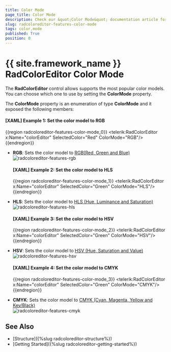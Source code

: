 ```yaml
---
title: Color Mode
page_title: Color Mode
description: Check our &quot;Color Mode&quot; documentation article for the RadColorEditor {{ site.framework_name }} control.
slug: radcoloreditor-features-color-mode
tags: color,mode
published: True
position: 0
---
```


# {{ site.framework_name }} RadColorEditor Color Mode

The __RadColorEditor__ control allows supports the most popular color models. You can choose which one to use by setting the  __ColorMode__ property.

The __ColorMode__ property is an enumeration of type __ColorMode__ and it exposed the following members:				

#### __[XAML] Example 1: Set the color model to RGB__
{{region radcoloreditor-features-color-mode_0}}
	<telerik:RadColorEditor x:Name="colorEditor" SelectedColor="Red" ColorMode="RGB"/>
{{endregion}}

* __RGB__: Sets the color model to [RGB(Red, Green and Blue)](http://en.wikipedia.org/wiki/RGB_color_model)  
	![radcoloreditor-features-rgb](images/radcoloreditor-features-rgb.png)

	#### __[XAML] Example 2: Set the color model to HLS__
	{{region radcoloreditor-features-color-mode_1}}
		<telerik:RadColorEditor x:Name="colorEditor" SelectedColor="Green" ColorMode="HLS"/>
	{{endregion}}

* __HLS__: Sets the color model to [HLS (Hue, Luminance and Saturation)](http://en.wikipedia.org/wiki/HSL_and_HSV)  
	![radcoloreditor-features-hls](images/radcoloreditor-features-hls.png)

	#### __[XAML] Example 3: Set the color model to HSV__
	{{region radcoloreditor-features-color-mode_2}}
		<telerik:RadColorEditor x:Name="colorEditor" SelectedColor="Green" ColorMode="HSV"/>
	{{endregion}}

* __HSV__: Sets the color model to [HSV (Hue, Saturation and Value)](http://en.wikipedia.org/wiki/HSL_and_HSV)  
	![radcoloreditor-features-hsv](images/radcoloreditor-features-hsv.png)

	#### __[XAML] Example 4: Set the color model to CMYK__
	{{region radcoloreditor-features-color-mode_3}}
		<telerik:RadColorEditor x:Name="colorEditor" SelectedColor="Green" ColorMode="CMYK"/>
	{{endregion}}

* __CMYK__: Sets the color model to [CMYK (Cyan, Magenta, Yellow and Key/Black)](http://en.wikipedia.org/wiki/Cmyk)  
	![radcoloreditor-features-cmyk](images/radcoloreditor-features-cmyk.png)

## See Also
 * [Structure]({%slug radcoloreditor-structure%})
 * [Getting Started]({%slug radcoloreditor-getting-started%})
